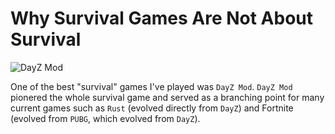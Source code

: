 # Why Survival Games Are Not About Survival

![DayZ Mod](https://github.com/dclipca/dclipca.github.io/raw/master/images/dayz-mod.png)

One of the best "survival" games I've played was `DayZ Mod`. `DayZ Mod` pionered the whole survival game and served as a branching point for many current games such as `Rust` (evolved directly from `DayZ`) and Fortnite (evolved from `PUBG`, which evolved from `DayZ`).
